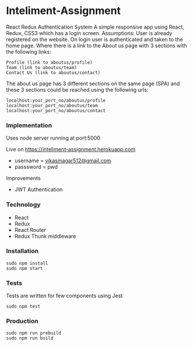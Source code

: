 
# Inteliment-Assignment

React Redux Authentication System
A simple responsive app using React, Redux, CSS3 which has a login screen.
Assumptions: User is already registered on the website.
On login user is authenticated and taken to the home page.
Where there is a link to the About us page with 3 sections with the following links:

    Profile (link to aboutus/profile)
    Team (link to aboutus/team)
    Contact Us (link to aboutus/contact)

The about us page has 3 different sections on the same page (SPA) and these 3 sections could be reached using the following urls:

    localhost:your_port_no/aboutus/profile
    localhost:your_port_no/aboutus/team
    localhost:your_port_no/aboutus/contact

### Implementation
Uses node server running at port:5000

Live on https://inteliment-assignment.herokuapp.com

 * username = vikasmagar512@gmail.com
 * passsword = pwd
 
Improvements
 * JWT Authentication

### Technology
* React
* Redux
* React Router
* Redux Thunk middleware

### Installation

```
sudo npm install    
sudo npm start 
```

### Tests
 Tests are written for few components using Jest
``` 
sudo npm test 
```

### Production
 ```
sudo npm run prebuild
sudo npm run build
 ```

